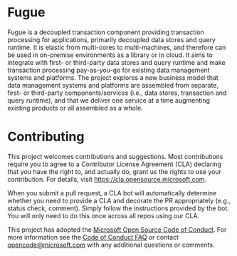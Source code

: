 # Fugue
Fugue is a decoupled transaction component providing transaction processing for applications, primarily decoupled data stores and query runtime. It is elastic from multi-cores to multi-machines, and therefore can be used in on-premise environments as a library or in cloud. It aims to integrate with first- or third-party data stores and query runtime and make transaction processing pay-as-you-go for existing data management systems and platforms. The project explores a new business model that data management systems and platforms are assembled from separate, first- or third-party components/services (i.e., data stores, transaction and query runtime), and that we deliver one service at a time augmenting existing products or all assembled as a whole.


# Contributing

This project welcomes contributions and suggestions.  Most contributions require you to agree to a
Contributor License Agreement (CLA) declaring that you have the right to, and actually do, grant us
the rights to use your contribution. For details, visit https://cla.opensource.microsoft.com.

When you submit a pull request, a CLA bot will automatically determine whether you need to provide
a CLA and decorate the PR appropriately (e.g., status check, comment). Simply follow the instructions
provided by the bot. You will only need to do this once across all repos using our CLA.

This project has adopted the [Microsoft Open Source Code of Conduct](https://opensource.microsoft.com/codeofconduct/).
For more information see the [Code of Conduct FAQ](https://opensource.microsoft.com/codeofconduct/faq/) or
contact [opencode@microsoft.com](mailto:opencode@microsoft.com) with any additional questions or comments.

